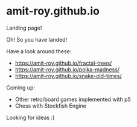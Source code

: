# amit-roy.github.io

Landing page!

Oh! So you have landed!

Have a look around these:

- https://amit-roy.github.io/fractal-trees/
- https://amit-roy.github.io/polka-madness/
- https://amit-roy.github.io/snake-old-times/

Coming up:

- Other retro/board games implemented with p5
- Chess with Stockfish Engine

Looking for ideas :)
